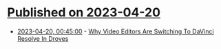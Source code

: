 # [Published on 2023-04-20](index.md)

* [2023-04-20, 00:45:00](https://news.slashdot.org/story/23/04/19/2245214/why-video-editors-are-switching-to-davinci-resolve-in-droves?utm_source=rss1.0mainlinkanon&utm_medium=feed) - [Why Video Editors Are Switching To DaVinci Resolve In Droves](https://news.slashdot.org/story/23/04/19/2245214/why-video-editors-are-switching-to-davinci-resolve-in-droves?utm_source=rss1.0mainlinkanon&utm_medium=feed)
